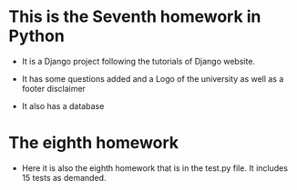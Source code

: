 # This is the Seventh homework in Python

* It is a Django project following the tutorials of Django website.

* It has some questions added and a Logo of the university as well as a footer disclaimer
* It also has a database

# The eighth homework
* Here it is also the eighth homework that is in the test.py file. It includes 15 tests as demanded.